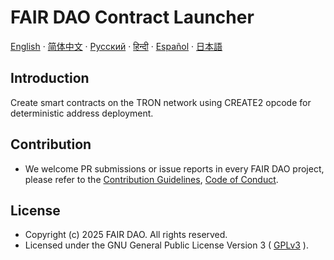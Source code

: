 # FAIR DAO Contract Launcher

[English](README.md)  ·  [简体中文](README_CN.md)  ·  [Русский](README_RU.md)  ·  [हिन्दी](README_HI.md)  ·  [Español](README_ES.md)  ·  [日本語](README_JA.md)

## Introduction
Create smart contracts on the TRON network using CREATE2 opcode for deterministic address deployment.

## Contribution

* We welcome PR submissions or issue reports in every FAIR DAO project, please refer to the [Contribution Guidelines](https://github.com/fair-dao/.github/blob/main/CONTRIBUTING.md), [Code of Conduct](https://github.com/fair-dao/.github/blob/main/CODE_OF_CONDUCT.md).

## License

* Copyright (c) 2025 FAIR DAO. All rights reserved.
* Licensed under the GNU General Public License Version 3 ( [GPLv3](LICENSE) ).